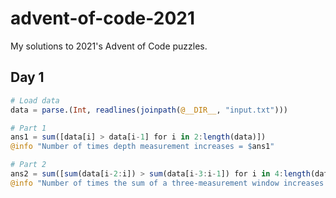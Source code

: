 # advent-of-code-2021
My solutions to 2021's Advent of Code puzzles.

## Day 1

```julia
# Load data
data = parse.(Int, readlines(joinpath(@__DIR__, "input.txt")))

# Part 1
ans1 = sum([data[i] > data[i-1] for i in 2:length(data)])
@info "Number of times depth measurement increases = $ans1"

# Part 2
ans2 = sum([sum(data[i-2:i]) > sum(data[i-3:i-1]) for i in 4:length(data)])
@info "Number of times the sum of a three-measurement window increases = $ans2"
```
